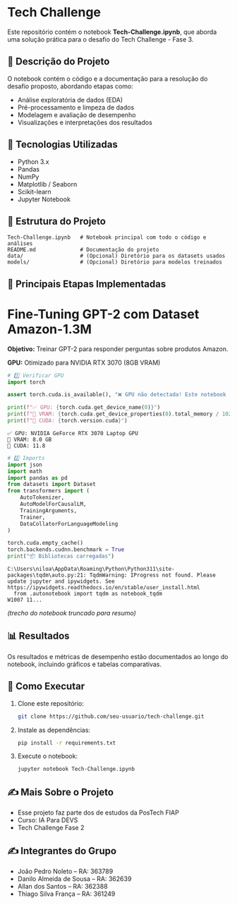 # Tech Challenge

Este repositório contém o notebook **Tech-Challenge.ipynb**, que aborda uma solução prática para o desafio do Tech Challenge - Fase 3.

## 📘 Descrição do Projeto

O notebook contém o código e a documentação para a resolução do desafio proposto, abordando etapas como:
- Análise exploratória de dados (EDA)
- Pré-processamento e limpeza de dados
- Modelagem e avaliação de desempenho
- Visualizações e interpretações dos resultados

## 🚀 Tecnologias Utilizadas

- Python 3.x  
- Pandas  
- NumPy  
- Matplotlib / Seaborn  
- Scikit-learn  
- Jupyter Notebook  

## 📂 Estrutura do Projeto

```
Tech-Challenge.ipynb   # Notebook principal com todo o código e análises
README.md              # Documentação do projeto
data/                  # (Opcional) Diretório para os datasets usados
models/                # (Opcional) Diretório para modelos treinados
```

## 🧠 Principais Etapas Implementadas

# Fine-Tuning GPT-2 com Dataset Amazon-1.3M

**Objetivo:** Treinar GPT-2 para responder perguntas sobre produtos Amazon.

**GPU:** Otimizado para NVIDIA RTX 3070 (8GB VRAM)


```python
# 1️⃣ Verificar GPU
import torch

assert torch.cuda.is_available(), "❌ GPU não detectada! Este notebook requer GPU."

print(f"✅ GPU: {torch.cuda.get_device_name(0)}")
print(f"💾 VRAM: {torch.cuda.get_device_properties(0).total_memory / 1024**3:.1f} GB")
print(f"🔧 CUDA: {torch.version.cuda}")
```

    ✅ GPU: NVIDIA GeForce RTX 3070 Laptop GPU
    💾 VRAM: 8.0 GB
    🔧 CUDA: 11.8



```python
# 2️⃣ Imports
import json
import math
import pandas as pd
from datasets import Dataset
from transformers import (
    AutoTokenizer,
    AutoModelForCausalLM,
    TrainingArguments,
    Trainer,
    DataCollatorForLanguageModeling
)

torch.cuda.empty_cache()
torch.backends.cudnn.benchmark = True
print("📦 Bibliotecas carregadas")
```

    C:\Users\niloa\AppData\Roaming\Python\Python311\site-packages\tqdm\auto.py:21: TqdmWarning: IProgress not found. Please update jupyter and ipywidgets. See https://ipywidgets.readthedocs.io/en/stable/user_install.html
      from .autonotebook import tqdm as notebook_tqdm
    W1007 11...
*(trecho do notebook truncado para resumo)*

## 📊 Resultados

Os resultados e métricas de desempenho estão documentados ao longo do notebook, incluindo gráficos e tabelas comparativas.

## 🧩 Como Executar

1. Clone este repositório:
   ```bash
   git clone https://github.com/seu-usuario/tech-challenge.git
   ```
2. Instale as dependências:
   ```bash
   pip install -r requirements.txt
   ```
3. Execute o notebook:
   ```bash
   jupyter notebook Tech-Challenge.ipynb
   ```

## ✍️ Mais Sobre o Projeto

- Esse projeto faz parte dos de estudos da PosTech FIAP
- Curso: IA Para DEVS
- Tech Challenge Fase 2

## ✍️ Integrantes do Grupo

- João Pedro Noleto – RA: 363789
- Danilo Almeida de Sousa – RA: 362639
- Allan dos Santos – RA: 362388
- Thiago Silva França – RA: 361249
